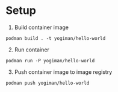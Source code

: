 # Setup

1. Build container image

``` shell
podman build . -t yogiman/hello-world
```

2. Run container

``` shell
podman run -P yogiman/hello-world
```

3. Push container image to image registry


``` shell
podman push yogiman/hello-world
```
